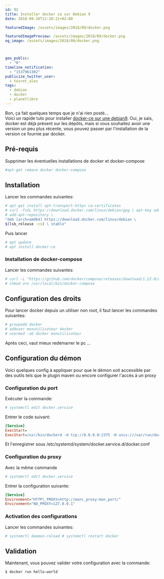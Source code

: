 ```yaml
---
id: 92
title: Installer docker ce sur Debian 9
date: 2018-09-26T12:28:21+02:00

featuredImage: /assets/images/2018/09/docker.png

featuredImagePreview: /assets/images/2018/09/docker.png
og_image: /assets/images/2018/09/docker.png



geo_public:
  - "0"
timeline_notification:
  - "1537961302"
publicize_twitter_user:
  - touret_alex
tags:
  - debian
  - docker
  - planetlibre
---
```

Bon, ça fait quelques temps que je n'ai rien posté&#8230;  
Voici un rapide tuto pour installer [docker-ce sur une debian9](https://docs.docker.com/install/linux/docker-ce/debian/). Oui, je sais, docker est déjà présent sur les dépôts, mais si vous souhaitez avoir une version un peu plus récente, vous pouvez passer par l'installation de la version ce fournie par docker.

## Pré-requis

Supprimer les éventuelles installations de docker et docker-compose


```bash
#apt-get remove docker docker-compose  
```

## Installation

Lancer les commandes suivantes:

```bash
# apt-get install apt-transport-https ca-certificates  
# curl -fsSL https://download.docker.com/linux/debian/gpg | apt-key add &#8211;  
# add-apt-repository \  
"deb [arch=amd64] https://download.docker.com/linux/debian \  
$(lsb_release -cs) \ stable"  
```

Puis lancer

```bash
# apt update
# apt install docker-ce
```

### Installation de docker-compose

Lancer les commandes suivantes:

```bash
# curl -L "https://github.com/docker/compose/releases/download/1.22.0/docker-compose-$(uname -s)-$(uname -m)" -o /usr/local/bin/docker-compose
# chmod a+x /usr/local/bin/docker-compose  
```

## Configuration des droits

Pour lancer docker depuis un utiliser non root, il faut lancer les commandes suivantes:

```bash
# groupadd docker
# adduser monutilisateur docker
# usermod -aG docker monutilisateur
```

Après ceci, vaut mieux redémarrer le pc &#8230;

## Configuration du démon

Voici quelques config à appliquer pour que le démon soit accessible par des outils tels que le plugin maven ou encore configurer l'accès à un proxy

### Configuration du port

Exécuter la commande:

```bash
# systemctl edit docker.service
```

Entrer le code suivant:

```ini
[Service]
ExecStart=
ExecStart=/usr/bin/dockerd -H tcp://0.0.0.0:2375 -H unix:///var/run/docker.sock
```
Et l'enregistrer sous /etc/systemd/system/docker.service.d/docker.conf

### Configuration du proxy

Avec la même commande

```bash
# systemctl edit docker.service
```

Entrer la configuration suivante:

```ini
[Service]
Environment="HTTP\_PROXY=http://mon\_proxy:mon_port/"
Environment="NO_PROXY=127.0.0.1"
```

### Activation des configurations

Lancer les commandes suivantes:

```bash
# systemctl daemon-reload # systemctl restart docker
```

## Validation

Maintenant, vous pouvez valider votre configuration avec la commande:

```bash
$ docker run hello-world
```